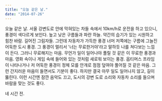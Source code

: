 ```yaml
---
title: "오늘 같은 날."
date: "2014-07-26"
---
```


오늘 같은 날. 서울 강변도로 안에 막혀있는 차들 속에서 10km/h로 운전을 하고 있으니, 풍경이 색다르게 보인다. 높고 낮은 구름들과 파란 하늘. 약간의 습기가 있는 시원하고 힘찬 바람. 길어진 그림자들. 그런데 자동차가 가득한 풍경 너머 저쪽에는 구름에 그늘진 어둑한 도시 풍경. 그 풍경이 멀리서 '너는 무료한거야'라고 말하듯 나를 쳐다보는 느낌이 든다. 그러니 무료해지는 마음. 무언가 일이 일어나야 풀릴 것 같은 이 무료한 풍경과 마음. 영화 속이나 게임 속에 들어와 있는 것처럼 새로워 보이는 풍경. 옵티머스 프라임이 나타나거나 저 어둑한 풍경이 정체 모를 안개로 점점 덮여야 풀어질 것 같은 마음. 그런 간지러운 마음이 들면서도 기분이 좋다. 하지만 결국 아무 일도 일어나지 않고, 길이 뚫린다. 이런 시간엔 잠깐 음악도 끄고, 도시의 강변 도로 소리와 자동차 소리를 들으며 바람을 맞는 것도 좋다.

네 시간 전.
